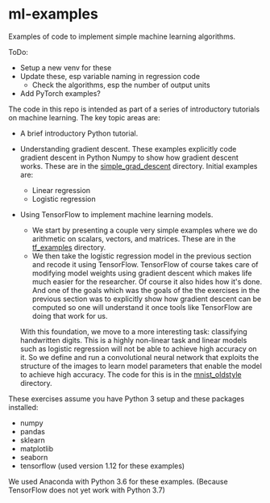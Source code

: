 # ml-examples
Examples of code to implement simple machine learning algorithms.

ToDo:
* Setup a new venv for these
* Update these, esp variable naming in regression code
  * Check the algorithms, esp the number of output units
* Add PyTorch examples?

The code in this repo is intended as part of a series of introductory tutorials on machine learning. The key topic areas are:
* A brief introductory Python tutorial.
* Understanding gradient descent. These examples explicitly code 
gradient descent in Python Numpy to show how gradient descent works. 
These are in the [simple_grad_descent](simple_grad_descent/README.md) directory.
Initial examples are:
  * Linear regression
  * Logistic regression
* Using TensorFlow to implement machine learning models.
  * We start by presenting a couple very simple examples where we do 
  arithmetic on scalars, vectors, and matrices.
  These are in the [tf_examples](tf_examples/README.md) directory.
  * We then take the logistic regression model in the previous section and 
  recode it using TensorFlow. TensorFlow of course takes care of modifying model weights 
  using gradient descent   which makes life much easier for the researcher. 
  Of course it also hides how it's done. 
  And one of the goals which was the goals of the the exercises in the previous section
  was to explicitly show how gradient descent can be computed so one will understand
  it once tools like TensorFlow are doing that work for us.
  
  With this foundation, we move to a more interesting task: classifying handwritten
  digits. This is a highly non-linear task and linear models such as
  logistic regression will not be able to achieve high accuracy on it.
  So we define and run a convolutional neural network that exploits the structure
  of the images to learn model parameters that enable the model to achieve 
  high accuracy. The code for this is in the [mnist_oldstyle](mnist_oldstyle/README.md) 
  directory.

These exercises assume you have Python 3 setup and these packages installed:
* numpy
* pandas
* sklearn
* matplotlib
* seaborn
* tensorflow (used version 1.12 for these examples)

We used Anaconda with Python 3.6 for these examples. (Because TensorFlow does not yet work with Python 3.7)

